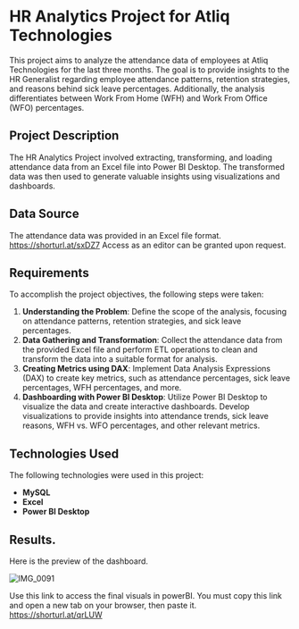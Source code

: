 # HR Analytics Project for Atliq Technologies

This project aims to analyze the attendance data of employees at Atliq Technologies for the last three months. The goal is to provide insights to the HR Generalist regarding employee attendance patterns, retention strategies, and reasons behind sick leave percentages. Additionally, the analysis differentiates between Work From Home (WFH) and Work From Office (WFO) percentages.

## Project Description

The HR Analytics Project involved extracting, transforming, and loading attendance data from an Excel file into Power BI Desktop. The transformed data was then used to generate valuable insights using visualizations and dashboards.

## Data Source

The attendance data was provided in an Excel file format.
https://shorturl.at/sxDZ7
Access as an editor can be granted upon request.

## Requirements

To accomplish the project objectives, the following steps were taken:

1. **Understanding the Problem**: Define the scope of the analysis, focusing on attendance patterns, retention strategies, and sick leave percentages.
2. **Data Gathering and Transformation**: Collect the attendance data from the provided Excel file and perform ETL operations to clean and transform the data into a suitable format for analysis.
3. **Creating Metrics using DAX**: Implement Data Analysis Expressions (DAX) to create key metrics, such as attendance percentages, sick leave percentages, WFH percentages, and more.
4. **Dashboarding with Power BI Desktop**: Utilize Power BI Desktop to visualize the data and create interactive dashboards. Develop visualizations to provide insights into attendance trends, sick leave reasons, WFH vs. WFO percentages, and other relevant metrics.

## Technologies Used

The following technologies were used in this project:

- **MySQL**
- **Excel**
- **Power BI Desktop**

## Results.

Here is the preview of the dashboard.


![IMG_0091](https://github.com/JonasGiven/HR-data-attendance-analysis-for-Atliq-technologies/assets/169194581/9e3faa56-1a34-498d-a556-03a763a995ef)


Use this link to access the final visuals in powerBI. You must copy this link and open a new tab on your browser, then paste it. https://shorturl.at/qrLUW

